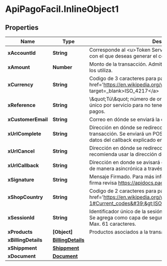 # ApiPagoFacil.InlineObject1

## Properties

Name | Type | Description | Notes
------------ | ------------- | ------------- | -------------
**xAccountId** | **String** | Corresponde al &lt;u&gt;Token Service&lt;/u&gt; relacionado al servicio con el que deseas generar el cobro. | 
**xAmount** | **Number** | Monto de la transacción. Admite decimales si la divisa utilizada los utiliza. | 
**xCurrency** | **String** | Codigo de 3 caracteres para paises. &lt;br&gt;&lt;br&gt; Info:&lt;a href&#x3D;&#39;https://en.wikipedia.org/wiki/ISO_4217#Active_codes&#39; target&#x3D;_blank&gt;ISO_4217&lt;/a&gt; | 
**xReference** | **String** | \\\&quot;Tú\\\&quot; número de orden. Este número debería ser único por servicio para no tener problema de duplicidad de pagos. | 
**xCustomerEmail** | **String** | Correo en dónde se enviará la confirmación de pago al cliente. | 
**xUrlComplete** | **String** | Dirección en dónde se redireccionará al momento de completar la transacción. Se enviará un POST a esta URL con los mismos datos del callback explicado en la sección response. | 
**xUrlCancel** | **String** | Dirección en dónde se redireccionará en caso de cancelación. Se recomienda usar la dirección del carrito de compras. | 
**xUrlCallback** | **String** | Dirección en donde se avisará de los cambios en la transacción de manera asincrónica a través de un método POST. | 
**xSignature** | **String** | Mensaje Firmado. Para más información sobre la creación de la firma revisa https://apidocs.pagofacil.cl/proceso-de-firmado | 
**xShopCountry** | **String** | Codigo de 2 caracteres para paises. &lt;br&gt;&lt;br&gt; Info:&lt;a href&#x3D;&#39;https://en.wikipedia.org/wiki/ISO_3166-1#Current_codes&#39;&gt;ISO 3166-1 Alpha2-code&lt;/a&gt; | 
**xSessionId** | **String** | Identificador único de la sesión del usuario que realiza el pago. Se agrega como capa de seguridad para validar la transacción. Max. 61 caracteres. | 
**xProducts** | **[Object]** | Productos asociados a la transacción | [optional] 
**xBillingDetails** | [**BillingDetails**](BillingDetails.md) |  | [optional] 
**xShippment** | [**Shippment**](Shippment.md) |  | [optional] 
**xDocument** | [**Document**](Document.md) |  | [optional] 


